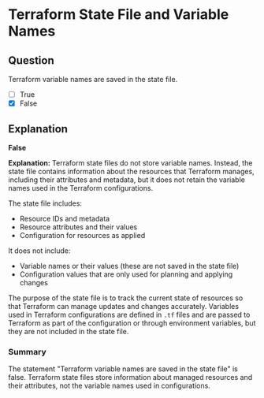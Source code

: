 # Terraform State File and Variable Names

## Question

Terraform variable names are saved in the state file.

- [ ] True
- [x] False

## Explanation

**False**

**Explanation:** Terraform state files do not store variable names. Instead, the state file contains information about the resources that Terraform manages, including their attributes and metadata, but it does not retain the variable names used in the Terraform configurations.

The state file includes:

- Resource IDs and metadata
- Resource attributes and their values
- Configuration for resources as applied

It does not include:

- Variable names or their values (these are not saved in the state file)
- Configuration values that are only used for planning and applying changes

The purpose of the state file is to track the current state of resources so that Terraform can manage updates and changes accurately. Variables used in Terraform configurations are defined in `.tf` files and are passed to Terraform as part of the configuration or through environment variables, but they are not included in the state file.

### Summary

The statement "Terraform variable names are saved in the state file" is false. Terraform state files store information about managed resources and their attributes, not the variable names used in configurations.
